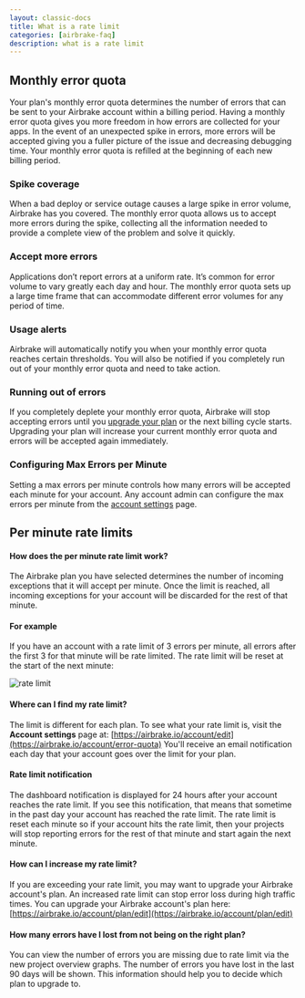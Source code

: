 ```yaml
---
layout: classic-docs
title: What is a rate limit
categories: [airbrake-faq]
description: what is a rate limit
---
```


## Monthly error quota
Your plan's monthly error quota determines the number of errors that can be sent
to your Airbrake account within a billing period. Having a monthly error quota
gives you more freedom in how errors are collected for your apps. In the event
of an unexpected spike in errors, more errors will be accepted giving you a
fuller picture of the issue and decreasing debugging time. Your monthly error
quota is refilled at the beginning of each new billing period.

### Spike coverage
When a bad deploy or service outage causes a large spike in error volume,
Airbrake has you covered. The monthly error quota allows us to accept more
errors during the spike, collecting all the information needed to provide a
complete view of the problem and solve it quickly.

### Accept more errors
Applications don’t report errors at a uniform rate. It’s common for error volume
to vary greatly each day and hour. The monthly error quota sets up a large time
frame that can accommodate different error volumes for any period of time.

### Usage alerts
Airbrake will automatically notify you when your monthly error quota reaches
certain thresholds.
You will also be notified if you completely run out of your monthly error quota
and need to take action.

### Running out of errors
If you completely deplete your monthly error quota, Airbrake will stop accepting
errors until you [upgrade your plan](https://airbrake.io/billing/edit) or the
next billing cycle starts. Upgrading your plan will increase your current
monthly error quota and errors will be accepted again immediately.

### Configuring Max Errors per Minute
Setting a max errors per minute controls how many errors will be accepted each
minute for your account. Any account admin can configure the max errors per
minute from the [account settings](https://airbrake.io/account/error-quota) page.

## Per minute rate limits

#### How does the per minute rate limit work?
The Airbrake plan you have selected determines the number of incoming exceptions
that it will accept per minute. Once the limit is reached, all incoming
exceptions for your account will be discarded for the rest of that minute.

#### For example

If you have an account with a rate limit of 3 errors per minute, all errors
after the first 3 for that minute will be rate limited. The rate limit will be
reset at the start of the next minute:

![rate limit](/docs/assets/img/docs/airbrake/rate_limit.png)

#### Where can I find my rate limit?
The limit is different for each plan. To see what your rate limit is, visit the
**Account settings** page at: [https://airbrake.io/account/edit](https://airbrake.io/account/error-quota)
You'll receive an email notification each day that your account goes over the
limit for your plan.

#### Rate limit notification
The dashboard notification is displayed for 24 hours after your account reaches
the rate limit. If you see this notification, that means that sometime in the
past day your account has reached the rate limit. The rate limit is reset each
minute so if your account hits the rate limit, then your projects will stop
reporting errors for the rest of that minute and start again the next minute.

#### How can I increase my rate limit?
If you are exceeding your rate limit, you may want to upgrade your Airbrake
account's plan. An increased rate limit can stop error loss during high traffic
times. You can upgrade your Airbrake account's plan here: [https://airbrake.io/account/plan/edit](https://airbrake.io/account/plan/edit)

#### How many errors have I lost from not being on the right plan?
You can view the number of errors you are missing due to rate limit via the new
project overview graphs. The number of errors you have lost in the last 90 days
will be shown. This information should help you to decide which plan to upgrade
to.
